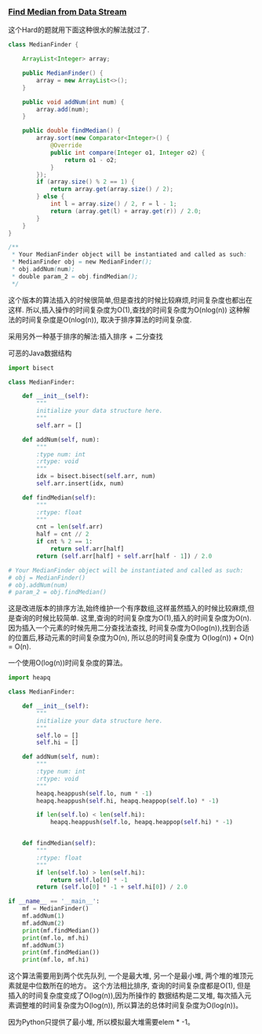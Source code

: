 ### [Find Median from Data Stream](https://leetcode.com/problems/find-median-from-data-stream/description/)

这个Hard的题就用下面这种很水的解法就过了.

```Java
class MedianFinder {

    ArrayList<Integer> array;

    public MedianFinder() {
        array = new ArrayList<>();
    }

    public void addNum(int num) {
        array.add(num);
    }

    public double findMedian() {
        array.sort(new Comparator<Integer>() {
            @Override
            public int compare(Integer o1, Integer o2) {
                return o1 - o2;
            }
        });
        if (array.size() % 2 == 1) {
            return array.get(array.size() / 2);
        } else {
            int l = array.size() / 2, r = l - 1;
            return (array.get(l) + array.get(r)) / 2.0;
        }
    }
}

/**
 * Your MedianFinder object will be instantiated and called as such:
 * MedianFinder obj = new MedianFinder();
 * obj.addNum(num);
 * double param_2 = obj.findMedian();
 */
```

这个版本的算法插入的时候很简单,但是查找的时候比较麻烦,时间复杂度也都出在这样.
所以,插入操作的时间复杂度为O(1),查找的时间复杂度为O(nlog(n))
这种解法的时间复杂度是O(nlog(n)), 取决于排序算法的时间复杂度.

采用另外一种基于排序的解法:插入排序 + 二分查找

可恶的Java数据结构

```Python
import bisect

class MedianFinder:

    def __init__(self):
        """
        initialize your data structure here.
        """
        self.arr = []

    def addNum(self, num):
        """
        :type num: int
        :rtype: void
        """
        idx = bisect.bisect(self.arr, num)
        self.arr.insert(idx, num)

    def findMedian(self):
        """
        :rtype: float
        """
        cnt = len(self.arr)
        half = cnt // 2
        if cnt % 2 == 1:
            return self.arr[half]
        return (self.arr[half] + self.arr[half - 1]) / 2.0

# Your MedianFinder object will be instantiated and called as such:
# obj = MedianFinder()
# obj.addNum(num)
# param_2 = obj.findMedian()
```

这是改进版本的排序方法,始终维护一个有序数组,这样虽然插入的时候比较麻烦,但是查询的时候比较简单.
这里,查询的时间复杂度为O(1),插入的时间复杂度为O(n).因为插入一个元素的时候先用二分查找法查找,
时间复杂度为O(log(n)),找到合适的位置后,移动元素的时间复杂度为O(n), 所以总的时间复杂度为
O(log(n)) + O(n) = O(n).


一个使用O(log(n))时间复杂度的算法。

```Python
import heapq

class MedianFinder:

    def __init__(self):
        """
        initialize your data structure here.
        """
        self.lo = []
        self.hi = []

    def addNum(self, num):
        """
        :type num: int
        :rtype: void
        """
        heapq.heappush(self.lo, num * -1)
        heapq.heappush(self.hi, heapq.heappop(self.lo) * -1)

        if len(self.lo) < len(self.hi):
            heapq.heappush(self.lo, heapq.heappop(self.hi) * -1)


    def findMedian(self):
        """
        :rtype: float
        """
        if len(self.lo) > len(self.hi):
            return self.lo[0] * -1
        return (self.lo[0] * -1 + self.hi[0]) / 2.0

if __name__ == '__main__':
    mf = MedianFinder()
    mf.addNum(1)
    mf.addNum(2)
    print(mf.findMedian())
    print(mf.lo, mf.hi)
    mf.addNum(3)
    print(mf.findMedian())
    print(mf.lo, mf.hi)

```

这个算法需要用到两个优先队列, 一个是最大堆, 另一个是最小堆, 两个堆的堆顶元素就是中位数所在的地方。
这个方法相比排序, 查询的时间复杂度都是O(1), 但是插入的时间复杂度变成了O(log(n)),因为所操作的
数据结构是二叉堆, 每次插入元素调整堆的时间复杂度为O(log(n)), 所以算法的总体时间复杂度为O(log(n))。

因为Python只提供了最小堆, 所以模拟最大堆需要elem * -1。
